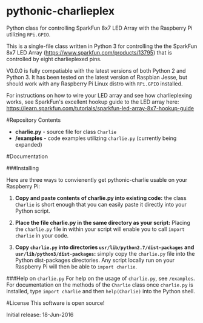 # pythonic-charlieplex
Python class for controlling SparkFun 8x7 LED Array with the Raspberry Pi utilizing `RPi.GPIO`.

This is a single-file class written in Python 3 for controlling the the SparkFun 8x7 LED Array 
(https://www.sparkfun.com/products/13795) that is controlled by eight charlieplexed pins. 

V0.0.0 is fully compatiable with the latest versions of both Python 2 and Python 3. It has been tested on the latest version of Raspbian Jesse, but should work with any Raspberry Pi Linux distro with `RPi.GPIO` installed.  

For instructions on how to wire your LED array and see how charlieplexing works, see SparkFun's excellent hookup guide to the LED array here: https://learn.sparkfun.com/tutorials/sparkfun-led-array-8x7-hookup-guide

#Repository Contents
* **charlie.py** - source file for class `Charlie`
* **/examples** - code examples utilizing `charlie.py` (currently being expanded)

#Documentation

###Installing

Here are three ways to convienently get pythonic-charlie usable on your Raspberry Pi:

1. **Copy and paste contents of charlie.py into existing code:** the class `Charlie` is short enough that you can 
easily paste it directly into your Python script. 

2. **Place the file charlie.py in the same directory as your script:** Placing the `charlie.py` file in within your script will 
enable you to call `import charlie` in your code.

3. **Copy `charlie.py` into directories `usr/lib/python2.7/dist-packages` and `usr/lib/python3/dist-packages`:** simply copy the
`charlie.py` file into the Python dist-packages directories. Any script locally run on your Raspberry Pi will then be able to 
`import charlie`.

###Help on `charlie.py`
For help on the usage of `charlie.py`, see `/examples`. For documentation on the methods of the `Charlie` class once `charlie.py` is installed, type `import charlie`
and then `help(Charlie)` into the Python shell.

#License
This software is open source!

Initial release: 18-Jun-2016

